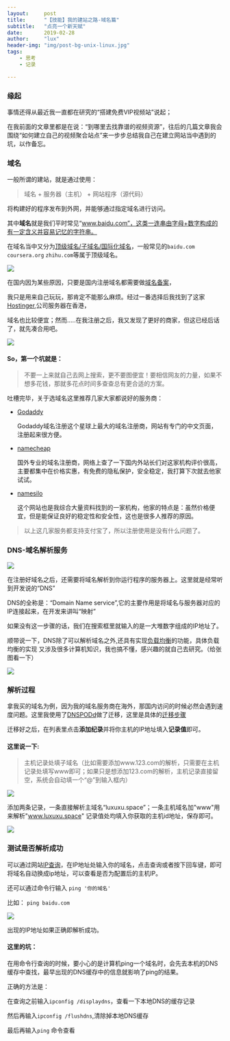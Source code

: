 ```yaml
---
layout:     post
title:      "【技能】我的建站之路-域名篇"
subtitle:   "点亮一个新天赋"
date:       2019-02-28
author:     "lux"
header-img: "img/post-bg-unix-linux.jpg"
tags:
    - 思考
    - 记录

---
```


### 缘起
事情还得从最近我一直都在研究的“搭建免费VIP视频站”说起；

在我前面的文章里都是在说：“到哪里去找靠谱的视频资源”，往后的几篇文章我会围绕“如何建立自己的视频聚合站点”来一步步总结我自己在建立网站当中遇到的坑，以作备忘。

### 域名
一般所谓的建站，就是通过使用：

> 域名 + 服务器（主机） + 网站程序（源代码）

将构建好的程序发布到外网，并能够通过指定域名进行访问。

其中**域名**就是我们平时常见“www.baidu.com”，这类一连串由字母+数字构成的有一定含义并容易记忆的字符串。

在域名当中又分为[顶级域名/子域名/国际化域名](https://zh.wikipedia.org/wiki/%E5%9F%9F%E5%90%8D)，一般常见的```baidu.com``` ```coursera.org``` ```zhihu.com```等属于顶级域名。

![](https://ws1.sinaimg.cn/large/e66b0ffcly1g0m4qkw8chj20wn0ggwhs.jpg)

在国内因为某些原因，只要是国内注册域名都需要做[域名备案](https://baike.baidu.com/item/%E5%9F%9F%E5%90%8D%E5%A4%87%E6%A1%88)，

我只是用来自己玩玩，那肯定不能那么麻烦。经过一番选择后我找到了这家[Hostinger](cpanel.hostinger.com.hk),公司服务器在香港，

域名也比较便宜；然而.....在我注册之后，我又发现了更好的商家，但这已经后话了，就先凑合用吧。

![](https://ws1.sinaimg.cn/large/e66b0ffcly1g0m794pyp3j20vu0e7acr.jpg)

#### So，第一个坑就是：

> 不要一上来就自己去网上搜索，更不要图便宜！要相信网友的力量，如果不想多花钱，那就多花点时间多查查总有更合适的方案。

吐槽完毕，关于选域名这里推荐几家大家都说好的服务商：

* [Godaddy](http://www.godaddy.com)

    Godaddy域名注册这个星球上最大的域名注册商，网站有专门的中文页面，注册起来很方便。
    
* [namecheap](https://www.namecheap.com/)

	国外专业的域名注册商，网络上查了一下国内外站长们对这家机构评价很高，主要都集中在价格实惠，有免费的隐私保护，安全稳定，我打算下次就去他家试试。

* [namesilo](https://www.namesilo.com/)

	这个网站也是我综合大量资料找到的一家机构，他家的特点是：虽然价格便宜，但是能保证良好的稳定性和安全性，这也是很多人推荐的原因。

> 以上这几家服务都支持支付宝了，所以注册使用是没有什么问题了。

### DNS-域名解析服务

![](https://ws1.sinaimg.cn/large/e66b0ffcly1g0m61n9spkj20p40aytb2.jpg)

在注册好域名之后，还需要将域名解析到你运行程序的服务器上。这里就是经常听到开发说的“DNS”

DNS的全称是：“Domain Name service”,它的主要作用是将域名与服务器对应的IP连接起来，在开发来讲叫“映射”

如果没有这一步骤的话，我们在搜索框里就输入的是一大堆数字组成的IP地址了。

顺带说一下，DNS除了可以解析域名之外,还具有实现[负载均衡](https://blog.csdn.net/sdgihshdv/article/details/79475839)的功能，具体负载均衡的实现
又涉及很多计算机知识，我也搞不懂，感兴趣的就自己去研究。（给张图看一下）

  ![](https://ws1.sinaimg.cn/large/e66b0ffcly1g0m6pn9bobj20di0bvgm1.jpg)



### 解析过程

拿我买的域名为例，因为我的域名服务商在海外，那国内访问的时候必然会遇到速度问题。这里我使用了[DNSPODd](https://www.dnspod.cn/)做了迁移，这里是具体的[迁移步骤](https://support.dnspod.cn/Kb/showarticle/tsid/28/)

迁移好之后，在列表里点击**添加纪录**并将你主机的IP地址填入**记录值**即可。

#### 这里说一下:

> 主机记录处填子域名（比如需要添加www.123.com的解析，只需要在主机记录处填写www即可；如果只是想添加123.com的解析，主机记录直接留空，系统会自动填一个“@”到输入框内）

![](https://ws1.sinaimg.cn/large/e66b0ffcly1g0m8t105aej20lj09wn2w.jpg)

添加两条记录，一条直接解析主域名“luxuxu.space”；一条主机域名加"www"用来解析"www.luxuxu.space"
记录值处均填入你获取的主机id地址，保存即可。

![](https://ws1.sinaimg.cn/large/e66b0ffcly1g0m85k0uogj20md09aq4l.jpg)

### 测试是否解析成功
可以通过网站[IP查询](https://www.ipip.net/ip.html)，在IP地址处输入你的域名，点击查询或者按下回车键，即可将域名自动换成ip地址，可以查看是否为配置后的主机IP。

还可以通过命令行输入
```ping '你的域名'```

比如：
```ping baidu.com```

![](https://ws1.sinaimg.cn/large/e66b0ffcly1g0m9jkd0pfj20de05sweq.jpg)

出现的IP地址如果正确即解析成功。

#### 这里的坑：

在用命令行查询的时候，要小心的是计算机ping一个域名时，会先去本机的DNS缓存中查找，最早出现的DNS缓存中的信息就影响了ping的结果。

正确的方法是：

在查询之前输入```ipconfig /displaydns```，查看一下本地DNS的缓存记录

然后再输入```ipconfig /flushdns```,清除掉本地DNS缓存

最后再输入```ping``` 命令查看


